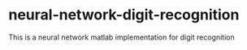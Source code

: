 # neural-network-digit-recognition
This is a neural network matlab implementation for digit recognition
